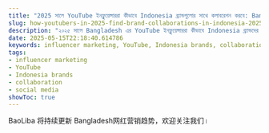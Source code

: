```yaml
---
title: "2025 সালে YouTube ইনফ্লুয়েন্সাররা কীভাবে Indonesia ব্র্যান্ডগুলোর সাথে কলাবরেশন করবে: Bangladesh এর জন্য এক্সপার্ট গাইড"
slug: how-youtubers-in-2025-find-brand-collaborations-in-indonesia-2025-05-15
description: "২০২৫ সালে Bangladesh এর YouTube ইনফ্লুয়েন্সাররা কীভাবে Indonesia ব্র্যান্ডদের সাথে সফল ব্র্যান্ড কলাবরেশন করতে পারে, কি ধরনের influencer marketing স্ট্র্যাটেজি কাজ করবে, এবং স্থানীয় পেমেন্ট ও সোশ্যাল মিডিয়া প্ল্যাটফর্ম কিভাবে ব্যবহার করবেন তার বিশ্লেষণ।"
date: 2025-05-15T22:18:40.614786
keywords: influencer marketing, YouTube, Indonesia brands, collaboration, social media
tags:
- influencer marketing
- YouTube
- Indonesia brands
- collaboration
- social media
showToc: true
---
```


BaoLiba 将持续更新 Bangladesh网红营销趋势，欢迎关注我们।